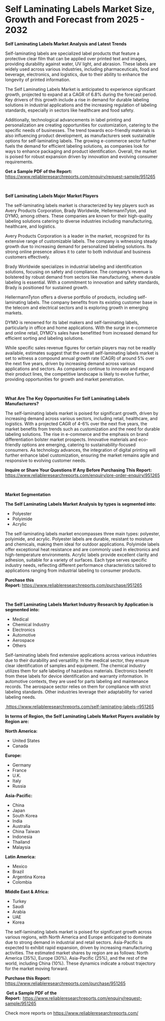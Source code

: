 <p><h1>Self Laminating Labels Market Size, Growth and Forecast from 2025 - 2032</h1></p><p><strong>Self Laminating Labels Market Analysis and Latest Trends</strong></p>
<p><p>Self-laminating labels are specialized label products that feature a protective clear film that can be applied over printed text and images, providing durability against water, UV light, and abrasion. These labels are widely used across various industries, including pharmaceuticals, food and beverage, electronics, and logistics, due to their ability to enhance the longevity of printed information.</p><p>The Self Laminating Labels Market is anticipated to experience significant growth, projected to expand at a CAGR of 6.8% during the forecast period. Key drivers of this growth include a rise in demand for durable labeling solutions in industrial applications and the increasing regulation of labeling standards, especially in sectors like healthcare and food safety. </p><p>Additionally, technological advancements in label printing and personalization are creating opportunities for customization, catering to the specific needs of businesses. The trend towards eco-friendly materials is also influencing product development, as manufacturers seek sustainable options for self-laminating labels. The growing e-commerce sector further fuels the demand for efficient labeling solutions, as companies look for ways to enhance packaging and product identification. Overall, the market is poised for robust expansion driven by innovation and evolving consumer requirements.</p></p>
<p><strong>Get a Sample PDF of the Report:&nbsp;</strong> <a href="https://www.reliableresearchreports.com/enquiry/request-sample/951265?utm_campaign=2745&utm_medium=2&utm_source=Github&utm_content=ia&utm_term=05042025&utm_id=self-laminating-labels">https://www.reliableresearchreports.com/enquiry/request-sample/951265</a></p>
<p>&nbsp;</p>
<p><strong>Self Laminating Labels Major Market Players</strong></p>
<p><p>The self-laminating labels market is characterized by key players such as Avery Products Corporation, Brady Worldwide, HellermannTyton, and DYMO, among others. These companies are known for their high-quality labeling solutions catering to diverse industries including manufacturing, healthcare, and logistics.</p><p>Avery Products Corporation is a leader in the market, recognized for its extensive range of customizable labels. The company is witnessing steady growth due to increasing demand for personalized labeling solutions. Its strong online presence allows it to cater to both individual and business customers effectively.</p><p>Brady Worldwide specializes in industrial labeling and identification solutions, focusing on safety and compliance. The company’s revenue is bolstered by robust demand from sectors like manufacturing, where durable labeling is essential. With a commitment to innovation and safety standards, Brady is positioned for sustained growth.</p><p>HellermannTyton offers a diverse portfolio of products, including self-laminating labels. The company benefits from its existing customer base in the telecom and electrical sectors and is exploring growth in emerging markets. </p><p>DYMO is renowned for its label makers and self-laminating labels, particularly in office and home applications. With the surge in e-commerce and online retail, DYMO's sales have benefitted from increased demand for efficient sorting and labeling solutions. </p><p>While specific sales revenue figures for certain players may not be readily available, estimates suggest that the overall self-laminating labels market is set to witness a compound annual growth rate (CAGR) of around 5% over the next five years, driven by increasing demand across various applications and sectors. As companies continue to innovate and expand their product lines, the competitive landscape is likely to evolve further, providing opportunities for growth and market penetration.</p></p>
<p>&nbsp;</p>
<p><strong>What Are The Key Opportunities For Self Laminating Labels Manufacturers?</strong></p>
<p><p>The self-laminating labels market is poised for significant growth, driven by increasing demand across various sectors, including retail, healthcare, and logistics. With a projected CAGR of 4-6% over the next five years, the market benefits from trends such as customization and the need for durable labeling solutions. The rise in e-commerce and the emphasis on brand differentiation bolster market prospects. Innovative materials and eco-friendly options are emerging, catering to sustainability-focused consumers. As technology advances, the integration of digital printing will further enhance label customization, ensuring the market remains agile and responsive to evolving customer needs.</p></p>
<p><strong>Inquire or Share Your Questions If Any Before Purchasing This Report:</strong> <a href="https://www.reliableresearchreports.com/enquiry/pre-order-enquiry/951265?utm_campaign=2745&utm_medium=2&utm_source=Github&utm_content=ia&utm_term=05042025&utm_id=self-laminating-labels">https://www.reliableresearchreports.com/enquiry/pre-order-enquiry/951265</a></p>
<p>&nbsp;</p>
<p><strong>Market Segmentation</strong></p>
<p><strong>The Self Laminating Labels Market Analysis by types is segmented into:</strong></p>
<p><ul><li>Polyester</li><li>Polyimide</li><li>Acrylic</li></ul></p>
<p><p>The self-laminating labels market encompasses three main types: polyester, polyimide, and acrylic. Polyester labels are durable, resistant to moisture and chemicals, making them ideal for outdoor applications. Polyimide labels offer exceptional heat resistance and are commonly used in electronics and high-temperature environments. Acrylic labels provide excellent clarity and adhesion, suitable for a variety of surfaces. Each type serves specific industry needs, reflecting different performance characteristics tailored to applications ranging from industrial labeling to consumer products.</p></p>
<p><strong>Purchase this Report:&nbsp;</strong><a href="https://www.reliableresearchreports.com/purchase/951265?utm_campaign=2745&utm_medium=2&utm_source=Github&utm_content=ia&utm_term=05042025&utm_id=self-laminating-labels">https://www.reliableresearchreports.com/purchase/951265</a></p>
<p>&nbsp;</p>
<p><strong>The Self Laminating Labels Market Industry Research by Application is segmented into:</strong></p>
<p><ul><li>Medical</li><li>Chemical Industry</li><li>Electronics</li><li>Automotive</li><li>Aerospace</li><li>Others</li></ul></p>
<p><p>Self-laminating labels find extensive applications across various industries due to their durability and versatility. In the medical sector, they ensure clear identification of samples and equipment. The chemical industry utilizes them for safe labeling of hazardous materials. Electronics benefit from these labels for device identification and warranty information. In automotive contexts, they are used for parts labeling and maintenance records. The aerospace sector relies on them for compliance with strict labeling standards. Other industries leverage their adaptability for varied labeling needs.</p></p>
<p><a href="https://www.reliableresearchreports.com/self-laminating-labels-r951265?utm_campaign=2745&utm_medium=2&utm_source=Github&utm_content=ia&utm_term=05042025&utm_id=self-laminating-labels">&nbsp;https://www.reliableresearchreports.com/self-laminating-labels-r951265</a></p>
<p><strong>In terms of Region, the Self Laminating Labels Market Players available by Region are:</strong></p>
<p>
    <p> <strong> North America: </strong>
        <ul>
            <li>United States</li>
            <li>Canada</li>
        </ul>
        </p> 
    <p> <strong> Europe: </strong>
        <ul>
            <li>Germany</li>
            <li>France</li>
            <li>U.K.</li>
            <li>Italy</li>
            <li>Russia</li>
        </ul>
        </p> 
    <p> <strong> Asia-Pacific: </strong>
        <ul>
            <li>China</li>
            <li>Japan</li>
            <li>South Korea</li>
            <li>India</li>
            <li>Australia</li>
            <li>China Taiwan</li>
            <li>Indonesia</li>
            <li>Thailand</li>
            <li>Malaysia</li>
        </ul>
        </p> 
    <p> <strong> Latin America: </strong>
        <ul>
            <li>Mexico</li>
            <li>Brazil</li>
            <li>Argentina Korea</li>
            <li>Colombia</li>
        </ul>
        </p> 
    <p> <strong> Middle East & Africa: </strong>
        <ul>
            <li>Turkey</li>
            <li>Saudi</li>
            <li>Arabia</li>
            <li>UAE</li>
            <li>Korea</li>
        </ul>
    </p>
    </p>
<p><p>The self-laminating labels market is poised for significant growth across various regions, with North America and Europe anticipated to dominate due to strong demand in industrial and retail sectors. Asia-Pacific is expected to exhibit rapid expansion, driven by increasing manufacturing activities. The estimated market shares by region are as follows: North America (35%), Europe (30%), Asia-Pacific (25%), and the rest of the world, including China (10%). These dynamics indicate a robust trajectory for the market moving forward.</p></p>
<p><strong>Purchase this Report: </strong><a href="https://www.reliableresearchreports.com/purchase/951265?utm_campaign=2745&utm_medium=2&utm_source=Github&utm_content=ia&utm_term=05042025&utm_id=self-laminating-labels">https://www.reliableresearchreports.com/purchase/951265</a></p>
<p>&nbsp;<strong>Get a Sample PDF of the Report:&nbsp;&nbsp;</strong><a href="https://www.reliableresearchreports.com/enquiry/request-sample/951265?utm_campaign=2745&utm_medium=2&utm_source=Github&utm_content=ia&utm_term=05042025&utm_id=self-laminating-labels">https://www.reliableresearchreports.com/enquiry/request-sample/951265</a></p>
<p><strong></strong></p>
<p>Check more reports on <a href="https://www.reliableresearchreports.com/?utm_campaign=2745&utm_medium=2&utm_source=Github&utm_content=ia&utm_term=05042025&utm_id=self-laminating-labels">https://www.reliableresearchreports.com/</a></p>